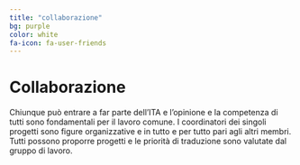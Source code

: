 ```yaml
---
title: "collaborazione"
bg: purple
color: white
fa-icon: fa-user-friends
---
```


# Collaborazione
Chiunque può entrare a far parte dell’ITA e l’opinione e la competenza di tutti sono fondamentali per il lavoro comune. I coordinatori dei singoli progetti sono figure organizzative e in tutto e per tutto pari agli altri membri. Tutti possono proporre progetti e le priorità di traduzione sono valutate dal gruppo di lavoro.
